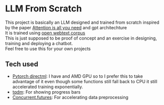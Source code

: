 # LLM From Scratch

This project is basically an LLM designed and trained from scratch inspired by the paper [Attention is all you need](https://arxiv.org/pdf/1706.03762.pdf) and gpt architechture
<br>
It is trained using [open webtext corpus](https://skylion007.github.io/OpenWebTextCorpus/)
<br>
This is just supposed to be proof of concept and an exercise in designing, training and deploying a chatbot.
<br>
Feel free to use this for your own projects
## Tech used
- [Pytorch directml](https://pypi.org/project/torch-directml/): I have and AMD GPU so to I prefer this to take 
advantage of it even though some functions still fall back to CPU it still accelerated training exponentially.
- [tqdm](https://pypi.org/project/torch-directml/): For showing progress bars
- [Concurrent.futures](https://docs.python.org/3/library/concurrent.futures.html#module-concurrent.futures): For accelerating 
data preprocessing

